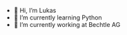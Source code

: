- 👋 Hi, I’m Lukas
- 🌱 I’m currently learning Python
- 🔭 I’m currently working at Bechtle AG


       
